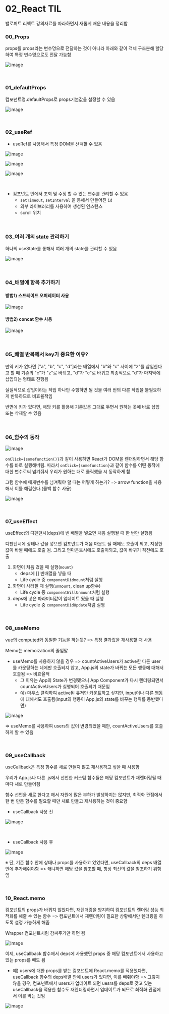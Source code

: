 # 02_React TIL

밸로퍼트 리엑트 강의자료를 따라하면서 새롭게 배운 내용을 정리함

### 00_Props

props를 props라는 변수명으로 전달하는 것이 아니라 아래와 같이 객체 구조분해 할당하여 특정 변수명으로도 전달 가능함

![image](https://user-images.githubusercontent.com/93081720/179383614-080f83be-486a-4d0a-baa7-2b139a7ea8a9.png)

<br>

### 01_defaultProps

컴포넌트명.defaultProps로 props기본값을 설정할 수 있음

![image](https://user-images.githubusercontent.com/93081720/179383665-f1f39bd6-3069-4fc6-86d1-397843aff59d.png)

<br>

### 02_useRef

- useRef를 사용해서 특정 DOM을 선택할 수 있음

![image](https://user-images.githubusercontent.com/93081720/179383699-86fdda84-3745-4a2c-9168-b631390b0a45.png)

![image](https://user-images.githubusercontent.com/93081720/179383706-6edebe58-7d82-4912-a15d-7e645cf56b29.png)

![image](https://user-images.githubusercontent.com/93081720/179383717-b36d047d-dda7-4574-ae8d-7bb4130b4af2.png)

<br>

- 컴포넌트 안에서 조회 및 수정 할 수 있는 변수를 관리할 수 있음
  - `setTimeout`, `setInterval` 을 통해서 만들어진 `id`
  - 외부 라이브러리를 사용하여 생성된 인스턴스
  - scroll 위치

<br>

### 03_여러 개의 state 관리하기

하나의 useState를 통해서 여러 개의 state를 관리할 수 있음

![image](https://user-images.githubusercontent.com/93081720/179383774-46d2cc88-398b-440e-8687-9d66a596316a.png)

<br>

### 04_배열에 항목 추가하기

#### 방법1) 스프레이드 오퍼레이터 사용

![image](https://user-images.githubusercontent.com/93081720/179383981-7f38c036-bb72-4d53-98eb-f63ea263870e.png)

#### 방법2) concat 함수 사용

![image](https://user-images.githubusercontent.com/93081720/179384026-71477b59-27dc-42fa-8960-9a48de489c14.png)

<br>

### 05_배열 반복에서 key가 중요한 이유?

만약 키가 없다면 ["a", "b", "c", "d"]라는 배열에서 "b"와 "c" 사이에 "z"를 삽입한다고 할 때 기존의 "c"가 "z"로 바뀌고, "d"가 "c"로 바뀌고 최종적으로 "d"가 마지막에 삽입되는 형태로 진행됨

실질적으로 삽입이라는 작업 하나만 수행하면 될 것을 여러 번의 다른 작업을 불필요하게 반복하므로 비효율적임

반면에 키가 있다면, 해당 키를 활용해 기존값은 그대로 두면서 원하는 곳에 바로 삽입 또는 삭제할 수 있음

<br>

### 06_함수의 동작

![image](https://user-images.githubusercontent.com/93081720/179384209-c2deddef-9c18-40bf-a6b5-3fd8f27518ef.png)

`onClick={somefunction()}`과 같이 사용하면 React가 DOM을 렌더링하면서 해당 함수를 바로 실행해버림. 따라서 `onClick={somefunction}`과 같이 함수를 어떤 동작에 대한 변수로써 넘겨줘서 우리가 원하는 대로 클릭했을 시 동작하게 함

그럼 함수에 매개변수를 넘겨줘야 할 때는 어떻게 하는가? => arrow function을 사용해서 이를 해결한다.(콜백 함수 사용)

![image](https://user-images.githubusercontent.com/93081720/179384194-3d50f538-83d4-4818-809a-aa779542c4bd.png)

<br>

### 07_useEffect

useEffect의 디펜던시(deps)에 빈 배열을 넣으면 처음 실행될 때 한 번만 실행됨

디펜던시에 상태나 값을 넣으면 컴포넌트가 처음 마운트 될 때에도 호출이 되고, 지정한 값이 바뀔 때에도 호출 됨. 그리고 언마운트시에도 호출이되고, 값이 바뀌기 직전에도 호출

1. 화면이 처음 떴을 때 실행(`mount`)
   - deps에 [] 빈배열을 넣을 때
   - Life cycle 중 `componentDidmount`처럼 실행
2. 화면이 사라질 때 실행(`unmount`, clean up함수)
   - Life cycle 중 `componentWillUnmount`처럼 실행
3. deps에 넣은 파라미터값이 업데이트 됬을 때 실행
   - Life cycle 중 `componentDidUpdate`처럼 실행

<br>

### 08_useMemo

vue의 computed와 동일한 기능을 하는듯? => 특정 결과값을 재사용할 때 사용

Memo는 memoization의 줄임말

- useMemo를 사용하지 않을 경우 => countActiveUsers가 active한 다른 user를 카운팅하는 데에만 호출되지 않고, App.js의 state가 바뀌는 모든 행동에 대해서 호출됨 => 비효율적
  - 그 이유는 App의 State가 변경됐으니 App Component가 다시 렌더링되면서 countActiveUsers가 실행되어 호출되기 때문임
  - 예) 마우스 클릭하여 active된 유저만 카운트하고 싶지만, input이나 다른 행동에 대해서도 호출됨(input의 행동이 App.js의 state를 바꾸는 행위를 동반했다면)

![image](https://user-images.githubusercontent.com/93081720/179385044-b591209e-4c64-4e67-8cbf-544a11d35bb0.png)

=> useMemo를 사용하여 users의 값이 변경되었을 때만, countActiveUsers를 호출하게 할 수 있음

<br>

### 09_useCallback

useCallback은 특정 함수를 새로 만들지 않고 재사용하고 싶을 때 사용함

우리가 App.js나 다른 .js에서 선언한 커스텀 함수들은 해당 컴포넌트가 재렌더링될 때마다 새로 만들어짐

함수 선언을 새로 한다고 해서 자원에 많은 부하가 발생하지는 않지만, 최적화 관점에서 한 번 만든 함수를 필요할 때만 새로 만들고 재사용하는 것이 중요함

- useCallback 사용 전

![image](https://user-images.githubusercontent.com/93081720/179387018-6b15e264-b3ee-497c-a728-750508895d13.png)

<br>

- useCallback 사용 후

![image](https://user-images.githubusercontent.com/93081720/179387152-07ebcbdb-bbc6-4b4d-a4a0-6928d7fb5d54.png)

※ 단, 기존 함수 안에 상태나 props를 사용하고 있었다면, useCallback의 deps 배열 안에 추가해줘야함 => 왜냐하면 해당 값을 참조할 때, 항상 최신의 값을 참조하기 위함임

<br>

### 10_React.memo

컴포넌트의 props가 바뀌지 않았다면, 재렌더링을 방지하여 컴포넌트의 렌더링 성능 최적화를 해줄 수 있는 함수 => 컴포넌트에서 재렌더링이 필요한 상황에서만 렌더링을 하도록 설정 가능하게 해줌

Wrapper 컴포넌트처럼 감싸주기만 하면 됨

![image](https://user-images.githubusercontent.com/93081720/179387355-32815f17-9b2f-471e-8938-81bc38c30240.png)

이제, useCallback 함수에서  deps에 사용했던 props 중 해당 컴포넌트에서 사용하고 있는 props를 빼도 됨

- 예) users에 대한 props를 받는 컴포넌트에 React.memo를 적용했다면, useCallback 함수의 deps배열 안에 users가 있다면, 이를 빼줘야함 => 그렇지 않을 경우, 컴포넌트에서 users가 업데이트 되면 uesrs를 deps로 갖고 있는 useCallback을 적용한 함수도 재렌더링하면서 업데이트가 되므로 최적화 관점에서 이를 막는 것임 

![image](https://user-images.githubusercontent.com/93081720/179387784-f730bfb0-3c9e-41e4-90e5-f7a2abf588f6.png)
